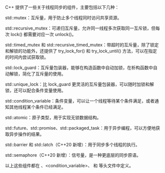 C++ 提供了一些关于线程同步的组件，主要包括以下几种：

std::mutex：互斥量，用于防止多个线程同时访问共享资源。

std::recursive_mutex：可递归互斥量，允许同一线程多次获取同一互斥锁，但每次 lock() 都需要对应一次 unlock()。

std::timed_mutex 和 std::recursive_timed_mutex：带超时的互斥量，除了锁定和解锁的功能外，还提供了 try_lock_for() 和 try_lock_until() 方法，可以在指定的时间内尝试获取锁。

std::lock_guard：互斥量包装器，能够在构造函数中自动加锁，在析构函数中自动解锁，简化了互斥量的使用。

std::unique_lock：比 lock_guard 更灵活的互斥量包装器，可以随时加锁和解锁，还可以配合条件变量使用。

std::condition_variable：条件变量，可以让一个线程等待某个条件满足，或者通知其他线程某个条件已经满足。

std::atomic：原子类型，用于实现无锁数据结构。

std::future、std::promise、std::packaged_task：用于异步编程，可以方便地获取异步操作的结果。

std::barrier 和 std::latch（C++20 新增）：用于同步多个线程的执行。

std::semaphore（C++20 新增）：信号量，是一种更底层的同步原语。

以上这些组件都在 <mutex>、<condition_variable>、<atomic> 和 <future> 等头文件中定义。